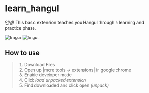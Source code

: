 # learn_hangul
안녕! This basic extension teaches you Hangul through a learning and practice phase.

![Imgur](http://i.imgur.com/CvjIiXh.png)
![Imgur](http://i.imgur.com/YaL9lBH.png)

## How to use

> 1. Download Files
> 2. Open up |more tools -> extensions| in google chrome
> 3. Enable developer mode
> 4. Click _load unpacked extension_
> 5. Find downloaded and click open _(unpack)_
